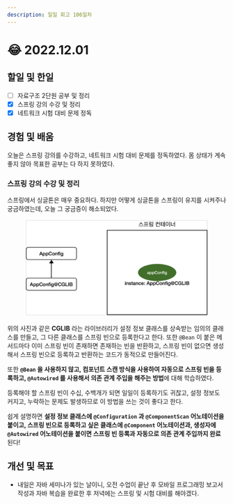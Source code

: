 ```yaml
---
description: 일일 회고 106일차
---
```


# 😂 2022.12.01

## 할일 및 한일&#x20;

* [ ] 자료구조 2단원 공부 및 정리&#x20;
* [x] 스프링 강의 수강 및 정리&#x20;
* [x] 네트워크 시험 대비 문제 정독&#x20;

## 경험 및 배움&#x20;

오늘은 스프링 강의를 수강하고, 네트워크 시험 대비 문제를 정독하였다. 몸 상태가 계속 좋지 않아 목표한 공부는 다 하지 못하였다.

### 스프링 강의 수강 및 정리&#x20;

스프링에서 싱글톤은 매우 중요하다. 하지만 어떻게 싱글톤을 스프링이 유지를 시켜주나 궁금하였는데, 오늘 그 궁금증이 해소되었다.

<figure><img src="../.gitbook/assets/image.png" alt=""><figcaption></figcaption></figure>

위의 사진과 같은 **CGLIB** 라는 라이브러리가 설정 정보 클래스를 상속받는 임의의 클래스를 만들고, 그 다른 클래스를 스프링 빈으로 등록한다고 한다. 또한 `@Bean` 이 붙은 메서드마다 이미 스프링 빈이 존재하면 존재하는 빈을 반환하고, 스프링 빈이 없으면 생성해서 스프링 빈으로 등록하고 반환하는 코드가 동적으로 만들어진다.

또한 **`@Bean` 을 사용하지 않고, 컴포넌트 스캔 방식을 사용하여 자동으로 스프링 빈을 등록하고, `@Autowired` 를 사용해서 의존 관계 주입을 해주는 방법**에 대해 학습하였다.

등록해야 할 스프링 빈이 수십, 수백개가 되면 일일이 등록하기도 귀찮고, 설정 정보도 커지고, 누락하는 문제도 발생하므로 이 방법을 쓰는 것이 좋다고 한다.

쉽게 설명하면 **설정 정보 클래스에 `@Configuration` 과 `@ComponentScan` 어노테이션을 붙이고, 스프링 빈으로 등록하고 싶은 클래스에 `@Component` 어노테이션과, 생성자에 `@Autowired` 어노테이션을 붙이면 스프링 빈 등록과 자동으로 의존 관계 주입까지 완료**된다!

## 개선 및 목표&#x20;

* 내일은 자바 세미나가 있는 날이니, 오전 수업이 끝난 후 모바일 프로그래밍 보고서 작성과 자바 복습을 완료한 후 저녁에는 스프링 및 시험 대비를 해야겠다.&#x20;

